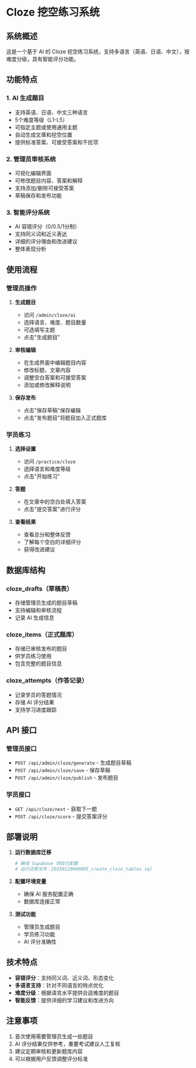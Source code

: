 # Cloze 挖空练习系统

## 系统概述

这是一个基于 AI 的 Cloze 挖空练习系统，支持多语言（英语、日语、中文），按难度分级，具有智能评分功能。

## 功能特点

### 1. AI 生成题目
- 支持英语、日语、中文三种语言
- 5个难度等级（L1-L5）
- 可指定主题或使用通用主题
- 自动生成文章和挖空位置
- 提供标准答案、可接受答案和干扰项

### 2. 管理员审核系统
- 可视化编辑界面
- 可修改题目内容、答案和解释
- 支持添加/删除可接受答案
- 草稿保存和发布功能

### 3. 智能评分系统
- AI 容错评分（0/0.5/1分制）
- 支持同义词和近义表达
- 详细的评分理由和改进建议
- 整体表现分析

## 使用流程

### 管理员操作

1. **生成题目**
   - 访问 `/admin/cloze/ai`
   - 选择语言、难度、题目数量
   - 可选填写主题
   - 点击"生成题目"

2. **审核编辑**
   - 在生成界面中编辑题目内容
   - 修改标题、文章内容
   - 调整空白答案和可接受答案
   - 添加或修改解释说明

3. **保存发布**
   - 点击"保存草稿"保存编辑
   - 点击"发布题目"将题目加入正式题库

### 学员练习

1. **选择设置**
   - 访问 `/practice/cloze`
   - 选择语言和难度等级
   - 点击"开始练习"

2. **答题**
   - 在文章中的空白处填入答案
   - 点击"提交答案"进行评分

3. **查看结果**
   - 查看总分和整体反馈
   - 了解每个空白的详细评分
   - 获得改进建议

## 数据库结构

### cloze_drafts（草稿表）
- 存储管理员生成的题目草稿
- 支持编辑和审核流程
- 记录 AI 生成信息

### cloze_items（正式题库）
- 存储已审核发布的题目
- 供学员练习使用
- 包含完整的题目信息

### cloze_attempts（作答记录）
- 记录学员的答题情况
- 存储 AI 评分结果
- 支持学习进度跟踪

## API 接口

### 管理员接口
- `POST /api/admin/cloze/generate` - 生成题目草稿
- `POST /api/admin/cloze/save` - 保存草稿
- `POST /api/admin/cloze/publish` - 发布题目

### 学员接口
- `GET /api/cloze/next` - 获取下一题
- `POST /api/cloze/score` - 提交答案评分

## 部署说明

1. **运行数据库迁移**
   ```bash
   # 确保 Supabase 项目已配置
   # 运行迁移文件：20250120000005_create_cloze_tables.sql
   ```

2. **配置环境变量**
   - 确保 AI 服务配置正确
   - 数据库连接正常

3. **测试功能**
   - 管理员生成题目
   - 学员练习功能
   - AI 评分准确性

## 技术特点

- **容错评分**：支持同义词、近义词、形态变化
- **多语言支持**：针对不同语言的特点优化
- **难度分级**：根据语言水平提供合适难度的题目
- **智能反馈**：提供详细的学习建议和改进方向

## 注意事项

1. 首次使用需要管理员生成一些题目
2. AI 评分结果仅供参考，重要考试建议人工复核
3. 建议定期审核和更新题库内容
4. 可以根据用户反馈调整评分标准
